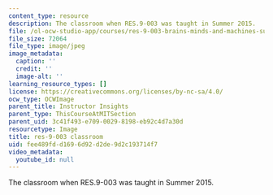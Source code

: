 ```yaml
---
content_type: resource
description: The classroom when RES.9-003 was taught in Summer 2015.
file: /ol-ocw-studio-app/courses/res-9-003-brains-minds-and-machines-summer-course-summer-2015/fee489fdd1696d92d2de9d2c193714f7_res-9-003-classroom.jpg
file_size: 72064
file_type: image/jpeg
image_metadata:
  caption: ''
  credit: ''
  image-alt: ''
learning_resource_types: []
license: https://creativecommons.org/licenses/by-nc-sa/4.0/
ocw_type: OCWImage
parent_title: Instructor Insights
parent_type: ThisCourseAtMITSection
parent_uid: 3c41f493-e709-0029-8198-eb92c4d7a30d
resourcetype: Image
title: res-9-003 classroom
uid: fee489fd-d169-6d92-d2de-9d2c193714f7
video_metadata:
  youtube_id: null
---
```

The classroom when RES.9-003 was taught in Summer 2015.
